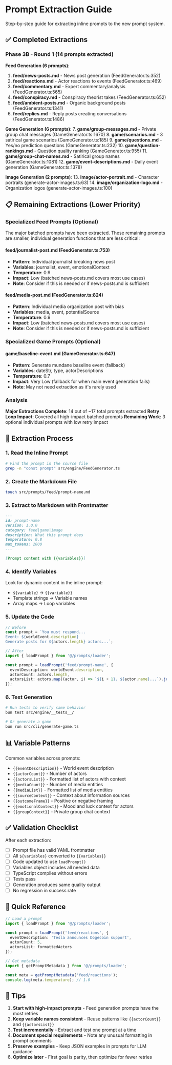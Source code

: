 # Prompt Extraction Guide

Step-by-step guide for extracting inline prompts to the new prompt system.

## ✅ Completed Extractions

### Phase 3B - Round 1 (14 prompts extracted)

**Feed Generation (6 prompts)**:
1. **feed/news-posts.md** - News post generation (FeedGenerator.ts:352)
2. **feed/reactions.md** - Actor reactions to events (FeedGenerator.ts:469)
3. **feed/commentary.md** - Expert commentary/analysis (FeedGenerator.ts:565)
4. **feed/conspiracy.md** - Conspiracy theorist takes (FeedGenerator.ts:652)
5. **feed/ambient-posts.md** - Organic background posts (FeedGenerator.ts:1341)
6. **feed/replies.md** - Reply posts creating conversations (FeedGenerator.ts:1486)

**Game Generation (6 prompts)**:
7. **game/group-messages.md** - Private group chat messages (GameGenerator.ts:1670)
8. **game/scenarios.md** - 3 satirical game scenarios (GameGenerator.ts:185)
9. **game/questions.md** - Yes/no prediction questions (GameGenerator.ts:232)
10. **game/question-rankings.md** - Question quality ranking (GameGenerator.ts:955)
11. **game/group-chat-names.md** - Satirical group names (GameGenerator.ts:1081)
12. **game/event-descriptions.md** - Daily event generation (GameGenerator.ts:1378)

**Image Generation (2 prompts)**:
13. **image/actor-portrait.md** - Character portraits (generate-actor-images.ts:63)
14. **image/organization-logo.md** - Organization logos (generate-actor-images.ts:100)

## 📋 Remaining Extractions (Lower Priority)

### Specialized Feed Prompts (Optional)

The major batched prompts have been extracted. These remaining prompts are smaller, individual generation functions that are less critical:

#### **feed/journalist-post.md** (FeedGenerator.ts:753)
- **Pattern**: Individual journalist breaking news post
- **Variables**: journalist, event, emotionalContext
- **Temperature**: 0.9
- **Impact**: Low (batched news-posts.md covers most use cases)
- **Note**: Consider if this is needed or if news-posts.md is sufficient

#### **feed/media-post.md** (FeedGenerator.ts:824)
- **Pattern**: Individual media organization post with bias
- **Variables**: media, event, potentialSource
- **Temperature**: 0.9
- **Impact**: Low (batched news-posts.md covers most use cases)
- **Note**: Consider if this is needed or if news-posts.md is sufficient

### Specialized Game Prompts (Optional)

#### **game/baseline-event.md** (GameGenerator.ts:647)
- **Pattern**: Generate mundane baseline event (fallback)
- **Variables**: dateStr, type, actorDescriptions
- **Temperature**: 0.7
- **Impact**: Very Low (fallback for when main event generation fails)
- **Note**: May not need extraction as it's rarely used

### Analysis

**Major Extractions Complete**: 14 out of ~17 total prompts extracted
**Retry Loop Impact**: Covered all high-impact batched prompts
**Remaining Work**: 3 optional individual prompts with low retry impact

## 🔧 Extraction Process

### 1. Read the Inline Prompt

```bash
# Find the prompt in the source file
grep -n "const prompt" src/engine/FeedGenerator.ts
```

### 2. Create the Markdown File

```bash
touch src/prompts/feed/prompt-name.md
```

### 3. Extract to Markdown with Frontmatter

```markdown
---
id: prompt-name
version: 1.0.0
category: feed|game|image
description: What this prompt does
temperature: 0.8
max_tokens: 2000
---

[Prompt content with {{variables}}]
```

### 4. Identify Variables

Look for dynamic content in the inline prompt:
- `${variable}` → `{{variable}}`
- Template strings → Variable names
- Array maps → Loop variables

### 5. Update the Code

```typescript
// Before
const prompt = `You must respond...
Event: ${worldEvent.description}
Generate posts for ${actors.length} actors...`;

// After
import { loadPrompt } from '@/prompts/loader';

const prompt = loadPrompt('feed/prompt-name', {
  eventDescription: worldEvent.description,
  actorCount: actors.length,
  actorsList: actors.map((actor, i) => `${i + 1}. ${actor.name}...`).join('\n')
});
```

### 6. Test Generation

```bash
# Run tests to verify same behavior
bun test src/engine/__tests__/

# Or generate a game
bun run src/cli/generate-game.ts
```

## 📊 Variable Patterns

Common variables across prompts:

- `{{eventDescription}}` - World event description
- `{{actorCount}}` - Number of actors
- `{{actorsList}}` - Formatted list of actors with context
- `{{mediaCount}}` - Number of media entities
- `{{mediaList}}` - Formatted list of media entities
- `{{sourceContext}}` - Context about information sources
- `{{outcomeFrame}}` - Positive or negative framing
- `{{emotionalContext}}` - Mood and luck context for actors
- `{{groupContext}}` - Private group chat context

## ✅ Validation Checklist

After each extraction:

- [ ] Prompt file has valid YAML frontmatter
- [ ] All `${variables}` converted to `{{variables}}`
- [ ] Code updated to use `loadPrompt()`
- [ ] Variables object includes all needed data
- [ ] TypeScript compiles without errors
- [ ] Tests pass
- [ ] Generation produces same quality output
- [ ] No regression in success rate

## 🚀 Quick Reference

```typescript
// Load a prompt
import { loadPrompt } from '@/prompts/loader';

const prompt = loadPrompt('feed/reactions', {
  eventDescription: 'Tesla announces Dogecoin support',
  actorCount: 5,
  actorsList: formattedActors
});

// Get metadata
import { getPromptMetadata } from '@/prompts/loader';

const meta = getPromptMetadata('feed/reactions');
console.log(meta.temperature); // 1.0
```

## 📝 Tips

1. **Start with high-impact prompts** - Feed generation prompts have the most retries
2. **Keep variable names consistent** - Reuse patterns like `{{actorCount}}` and `{{actorsList}}`
3. **Test incrementally** - Extract and test one prompt at a time
4. **Document special requirements** - Note any unusual formatting in prompt comments
5. **Preserve examples** - Keep JSON examples in prompts for LLM guidance
6. **Optimize later** - First goal is parity, then optimize for fewer retries
